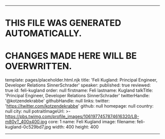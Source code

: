 ----

# THIS FILE WAS GENERATED AUTOMATICALLY.
# CHANGES MADE HERE WILL BE OVERWRITTEN.

template: pages/placeholder.html.njk
title: 'Feli Kugland: Principal Engineer, Developer Relations SinnerSchrader'
speaker:
  published: true
  reviewed: true
  id: feli-kugland
  order: null
  firstname: Feli
  lastname: Kugland
  talkTitle: 'Principal Engineer, Developer Relations SinnerSchrader'
  twitterHandle: '@kotzendekrabbe'
  githubHandle: null
  links:
    twitter: 'https://twitter.com/kotzendekrabbe'
    github: null
    homepage: null
  country: null
  city: null
  potraitImageUrl: >-
    https://pbs.twimg.com/profile_images/1061977457874616320/LB-m80yT_400x400.jpg
  core: 1
  name: Feli Kugland
  image:
    filename: feli-kugland-0c529bd7.jpg
    width: 400
    height: 400

----

 